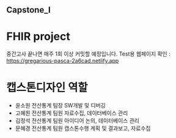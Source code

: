 ## Capstone_I
# FHIR project

중간고사 끝나면 매주 1회 이상 커밋할 예정입니다.
Test용 웹페이지 확인 : https://gregarious-pasca-2a6cad.netlify.app

# 캡스톤디자인 역할
- 윤소원 전산통계 팀장 SW개발 및 디버깅
- 고혜원 전산통계 팀원 자료수집, 데이터베이스 관리
- 김정석 전산통계 팀원 아이디어 논의, 데이터베이스 관리
- 문혜경 전산통계 팀원 캡스톤수행 계획 및 결과보고, 자료수집
